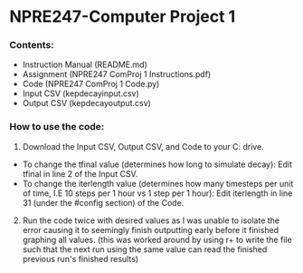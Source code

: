 # NPRE247-Computer Project 1
### Contents:
- Instruction Manual (README.md)
- Assignment (NPRE247 ComProj 1 Instructions.pdf)
- Code (NPRE247 ComProj 1 Code.py)
- Input CSV (kepdecayinput.csv)
- Output CSV (kepdecayoutput.csv)

### How to use the code:
1. Download the Input CSV, Output CSV, and Code to your C: drive.
- To change the tfinal value (determines how long to simulate decay):
  Edit tfinal in line 2 of the Input CSV.
- To change the iterlength value (determines how many timesteps per unit of time, I.E 10 steps per 1 hour vs 1 step per 1 hour):
  Edit iterlength in line 31 (under the #config section) of the Code.
2. Run the code twice with desired values as I was unable to isolate the error causing it to seemingly finish outputting early before it finished graphing all values.
  (this was worked around by using r+ to write the file such that the next run using the same value can read the finished previous run's finished results)
